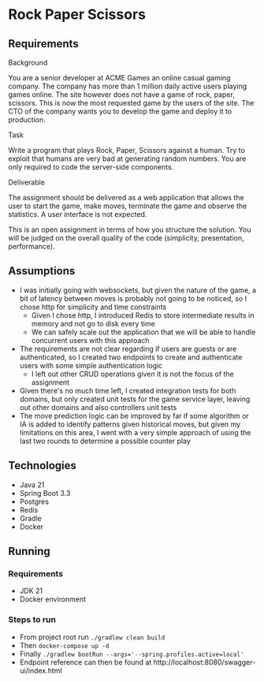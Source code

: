 # Rock Paper Scissors

## Requirements
Background

You are a senior developer at ACME Games an online casual gaming company. The company has more than 1 million daily active users playing games online. The site however does not have a game of rock, paper, scissors. This is now the most requested game by the users of the site. The CTO of the company wants you to develop the game and deploy it to production.

Task

Write a program that plays Rock, Paper, Scissors against a human. Try to exploit that humans are very bad at generating random numbers. You are only required to code the server-side components.

Deliverable

The assignment should be delivered as a web application that allows the user to start the game, make moves, terminate the game and observe the statistics. A user interface is not expected.

This is an open assignment in terms of how you structure the solution. You will be judged on the overall quality of the code (simplicity, presentation, performance).

## Assumptions

- I was initially going with websockets, but given the nature of the game, a bit of latency between moves is probably not going to be noticed, so I chose http for simplicity and time constraints
  - Given I chose http, I introduced Redis to store intermediate results in memory and not go to disk every time
  - We can safely scale out the application that we will be able to handle concurrent users with this approach
- The requirements are not clear regarding if users are guests or are authenticated, so I created two endpoints to create and authenticate users with some simple authentication logic
  - I left out other CRUD operations given it is not the focus of the assignment
- Given there's no much time left, I created integration tests for both domains, but only created unit tests for the game service layer, leaving out other domains and also controllers unit tests
- The move prediction logic can be improved by far if some algorithm or IA is added to identify patterns given historical moves, but given my limitations on this area, I went with a very simple approach of using the last two rounds to determine a possible counter play

## Technologies
- Java 21
- Spring Boot 3.3
- Postgres
- Redis
- Gradle
- Docker

## Running

### Requirements
- JDK 21
- Docker environment

### Steps to run
- From project root run `./gradlew clean build`
- Then `docker-compose up -d`
- Finally `./gradlew bootRun --args='--spring.profiles.active=local'`
- Endpoint reference can then be found at http://localhost:8080/swagger-ui/index.html
